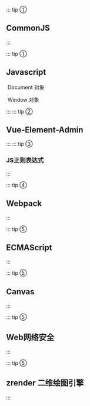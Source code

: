 ::: tip ①

## CommonJS

:::

::: tip ①

## Javascript

​	Document	对象

​	Window	对象

:::
::: tip ②

## Vue-Element-Admin
:::
::: tip ③

### JS正则表达式
:::

::: tip ④

## Webpack

:::

::: tip ⑤

## ECMAScript

:::

::: tip ⑤

## Canvas

:::

::: tip ⑤

## Web网络安全

:::

::: tip ⑤

## zrender	二维绘图引擎

:::
